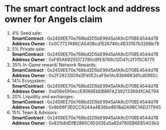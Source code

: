
# The smart contract lock and address owner for Angels claim
1. 4% Seed sale: <br />
  **SmartContract** : 0x2459EE70e768bd2D5bE9945a1A9cD70BE4544d7B <br />
  **Address Owner** : 0x0C7727A86CA540Bcd1526740c4B33167b326Bb78 <br />
2. 5% Private sale: <br />
  **SmartContract** : 0x2459EE70e768bd2D5bE9945a1A9cD70BE4544d7B <br />
  **Address Owner** : 0xF65A69255172780cBfE8766c12Dd7c2f315C8775 <br />   
3. 35% In-Game reward/ Network Rewards: <br />
  **SmartContract** : 0x2459EE70e768bd2D5bE9945a1A9cD70BE4544d7B <br />
  **Address Owner** : 0x2F28235D9a3Fd0E2caF9e1Ac93b6663d1cd0992c <br />      
4. 14% Ecosystem: <br />
  **SmartContract** : 0x2459EE70e768bd2D5bE9945a1A9cD70BE4544d7B <br />
  **Address Owner** : 0xd06e590eccE9066EbEB86FA2392133694fCAE794 <br />  
5. 20% Liquidity and exchanges:  <br />
  **SmartContract** : 0x2459EE70e768bd2D5bE9945a1A9cD70BE4544d7B <br />
  **Address Owner** : 0x8b66F3E0CC9244a4B36be8618aDA98C1AD217945 <br />    
6. 15% Team & Advisors:  <br />
  **SmartContract** : 0x2459EE70e768bd2D5bE9945a1A9cD70BE4544d7B <br />
  **Address Owner** : 0x82fb8dDfB2885C65263Ea5a82d780EB6E85403b0 <br />      
